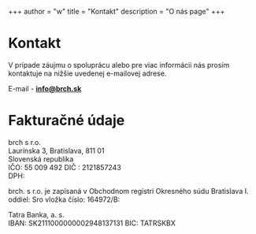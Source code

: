 +++
author = "w"
title = "Kontakt"
description = "O nás page"
+++

# Kontakt

V prípade záujmu o spoluprácu alebo pre viac informácii nás prosím kontaktuje na nižšie uvedenej e-mailovej adrese. 

E-mail - **info@brch.sk**

# Fakturačné údaje

brch s r.o.  
Laurínska 3, Bratislava, 811 01  
Slovenská republika  
IČO: 55 009 492
DIČ : 2121857243  
DPH:  

brch. s r.o. je zapísaná v Obchodnom registri Okresného súdu Bratislava I. oddiel: Sro vložka číslo:  164972/B:  

Tatra Banka, a. s.  
IBAN: SK2111000000002948137131 
BIC: TATRSKBX